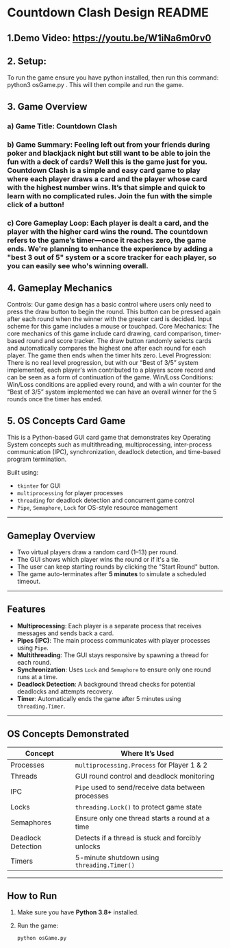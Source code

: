 # Countdown Clash Design README 

## 1.Demo Video: https://youtu.be/W1iNa6m0rv0

## 2. Setup:
To run the game ensure you have python installed, then run this command: python3 osGame.py . This will then compile and run the game. 

## 3. Game Overview
### a) Game Title: Countdown Clash
### b) Game Summary: Feeling left out from your friends during poker and blackjack night but still want to be able to join the fun with a deck of cards? Well this is the game just for you. Countdown Clash is a simple and easy card game to play where each player draws a card and the player whose card with the highest number wins. It’s that simple and quick to learn with no complicated rules. Join the fun with the simple click of a button!
### c) Core Gameplay Loop: Each player is dealt a card, and the player with the higher card wins the round. The countdown refers to the game’s timer—once it reaches zero, the game ends. We're planning to enhance the experience by adding a "best 3 out of 5" system or a score tracker for each player, so you can easily see who's winning overall.

## 4. Gameplay Mechanics
Controls: Our game design has a basic control where users only need to press the draw button to begin the round. This button can be pressed again after each round when the winner with the greater card is decided. Input scheme for this game includes a mouse or touchpad.
Core Mechanics: The core mechanics of this game include card drawing, card comparison, timer-based round and score tracker. The draw button randomly selects cards and automatically compares the highest one after each round for each player. The game then ends when the timer hits zero.
Level Progression: There is no real level progression, but with our “Best of 3/5” system implemented, each player's win contributed to a players score record and can be seen as a form of continuation of the game.
Win/Loss Conditions: Win/Loss conditions are applied every round, and with a win counter for the “Best of 3/5” system implemented we can have an overall winner for the 5 rounds once the timer has ended.

## 5. OS Concepts Card Game

This is a Python-based GUI card game that demonstrates key Operating System concepts such as multithreading, multiprocessing, inter-process communication (IPC), synchronization, deadlock detection, and time-based program termination.

Built using:

- `tkinter` for GUI
- `multiprocessing` for player processes
- `threading` for deadlock detection and concurrent game control
- `Pipe`, `Semaphore`, `Lock` for OS-style resource management

---

## Gameplay Overview

- Two virtual players draw a random card (1–13) per round.
- The GUI shows which player wins the round or if it's a tie.
- The user can keep starting rounds by clicking the "Start Round" button.
- The game auto-terminates after **5 minutes** to simulate a scheduled timeout.

---

## Features

- **Multiprocessing**: Each player is a separate process that receives messages and sends back a card.
- **Pipes (IPC)**: The main process communicates with player processes using `Pipe`.
- **Multithreading**: The GUI stays responsive by spawning a thread for each round.
- **Synchronization**: Uses `Lock` and `Semaphore` to ensure only one round runs at a time.
- **Deadlock Detection**: A background thread checks for potential deadlocks and attempts recovery.
- **Timer**: Automatically ends the game after 5 minutes using `threading.Timer`.

---

## OS Concepts Demonstrated

| Concept            | Where It’s Used                                    |
| ------------------ | -------------------------------------------------- |
| Processes          | `multiprocessing.Process` for Player 1 & 2         |
| Threads            | GUI round control and deadlock monitoring          |
| IPC                | `Pipe` used to send/receive data between processes |
| Locks              | `threading.Lock()` to protect game state           |
| Semaphores         | Ensure only one thread starts a round at a time    |
| Deadlock Detection | Detects if a thread is stuck and forcibly unlocks  |
| Timers             | 5-minute shutdown using `threading.Timer()`        |

---

## How to Run

1. Make sure you have **Python 3.8+** installed.

2. Run the game:

   ```bash
   python osGame.py
   ```
